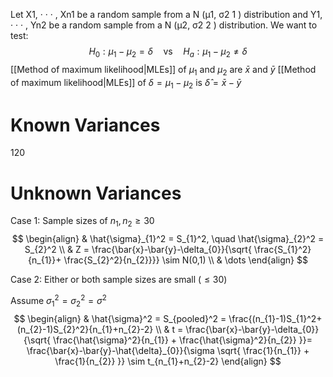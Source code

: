 Let X1, · · · , Xn1 be a random sample from a N (μ1, σ2 1 ) distribution  and Y1, · · · , Yn2 be a random sample from a N (μ2, σ2  2 ) distribution.
We want to test:
$$
H_{0}:\mu_{1}-\mu_{2} = \delta\quad \text{vs}\quad H_{a}:\mu_{1}-\mu_{2}\neq \delta
$$
[[Method of maximum likelihood|MLEs]] of $\mu_{1}$ and $\mu_{2}$ are $\bar{x}$ and $\bar{y}$
[[Method of maximum likelihood|MLEs]] of $\delta=\mu_{1}-\mu_{2}$ is $\hat{\delta}=\bar{x}-\bar{y}$
# Known Variances


120


# Unknown Variances

Case 1:
Sample sizes of $n_{1},n_{2} \geq 30$
$$
\begin{align}
 & \hat{\sigma}_{1}^2 = S_{1}^2, \quad \hat{\sigma}_{2}^2 = S_{2}^2 \\
 & Z = \frac{\bar{x}-\bar{y}-\delta_{0}}{\sqrt{ \frac{S_{1}^2}{n_{1}}+ \frac{S_{2}^2}{n_{2}}}} \sim N(0,1) \\
 & \dots
\end{align}
$$

Case 2:
Either or both sample sizes are small ($\leq 30$)

Assume $\sigma_{1}^2=\sigma_{2}^2=\sigma^2$
$$
\begin{align}
 & \hat{\sigma}^2 = S_{pooled}^2 = \frac{(n_{1}-1)S_{1}^2+(n_{2}-1)S_{2}^2}{n_{1}+n_{2}-2} \\
 & t = \frac{\bar{x}-\bar{y}-\delta_{0}}{\sqrt{ \frac{\hat{\sigma}^2}{n_{1}} + \frac{\hat{\sigma}^2}{n_{2}} }}= \frac{\bar{x}-\bar{y}-\hat{\delta}_{0}}{\sigma \sqrt{  \frac{1}{n_{1}} + \frac{1}{n_{2}} }} \sim t_{n_{1}+n_{2}-2}
\end{align}
$$
